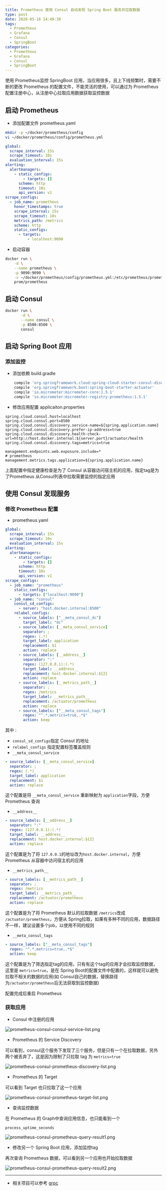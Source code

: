 ```yaml
---
title: Prometheus 使用 Consul 自动发现 Spring Boot 服务并拉取数据
type: post
date: 2020-05-16 14:49:38
tags:
  - Prometheus
  - Grafana
  - Consul
  - SpringBoot
categories:
  - Prometheus
  - Grafana
  - Consul
  - SpringBoot
---
```


使用 Prometheus监控 SpringBoot 应用，当应用很多，且上下线频繁时，需要不断的更改 Prometheus 的配置文件，不能灵活的使用，可以通过为 Prometheus配置注册中心，从注册中心拉取应用数据获取监控数据

## 启动 Prometheus

- 添加配置文件 prometheus.yaml

```bash
mkdir -p ~/docker/prometheus/config
vi ~/docker/prometheus/config/prometheus.yml
```

```yaml
global:
  scrape_interval: 15s
  scrape_timeout: 10s
  evaluation_interval: 15s
alerting:
  alertmanagers:
    - static_configs:
        - targets: []
      scheme: http
      timeout: 10s
      api_version: v1
scrape_configs:
  - job_name: prometheus
    honor_timestamps: true
    scrape_interval: 15s
    scrape_timeout: 10s
    metrics_path: /metrics
    scheme: http
    static_configs:
      - targets:
          - localhost:9090
```

- 启动容器

```bash
docker run \
    -d \
    --name prometheus \
    -p 9090:9090 \
    -v ~/docker/prometheus/config/prometheus.yml:/etc/prometheus/prometheus.yml \
    prom/prometheus
```

## 启动 Consul

```bash
docker run \
       -d \
       --name consul \
       -p 8500:8500 \
       consul
```

## 启动 Spring Boot 应用

### 添加监控

- 添加依赖 build.gradle

```groovy
    compile 'org.springframework.cloud:spring-cloud-starter-consul-discovery'
    compile 'org.springframework.boot:spring-boot-starter-actuator'
    compile 'io.micrometer:micrometer-core:1.5.1'
    compile 'io.micrometer:micrometer-registry-prometheus:1.5.1'
```

- 修改应用配置 applicaiton.properties

```
spring.cloud.consul.host=localhost
spring.cloud.consul.port=8500
spring.cloud.consul.discovery.service-name=${spring.application.name}
spring.cloud.consul.discovery.prefer-ip-address=true
spring.cloud.consul.discovery.health-check-url=http://host.docker.internal:${server.port}/actuator/health
spring.cloud.consul.discovery.tags=metrics=true

management.endpoints.web.exposure.include=*
# prometheus
management.metrics.tags.application=${spring.application.name}
```

上面配置中指定健康检查是为了 Consul 从容器访问宿主机的应用，指定tag是为了Prometheus 从Consul列表中拉取需要监控的指定应用

## 使用 Consul 发现服务

### 修改 Prometheus 配置

- prometheus.yaml

```yaml
global:
  scrape_interval: 15s
  scrape_timeout: 10s
  evaluation_interval: 15s
alerting:
  alertmanagers:
    - static_configs:
        - targets: []
      scheme: http
      timeout: 10s
      api_version: v1
scrape_configs:
  - job_name: "prometheus"
    static_configs:
      - targets: ["localhost:9090"]
  - job_name: "consul"
    consul_sd_configs:
      - server: "host.docker.internal:8500"
    relabel_configs:
      - source_labels: ["__meta_consul_dc"]
        target_label: "dc"
      - source_labels: [__meta_consul_service]
        separator: ;
        regex: (.*)
        target_label: application
        replacement: $1
        action: replace
      - source_labels: [__address__]
        separator: ":"
        regex: (127.0.0.1):(.*)
        target_label: __address__
        replacement: host.docker.internal:${2}
        action: replace
      - source_labels: [__metrics_path__]
        separator: ;
        regex: /metrics
        target_label: __metrics_path__
        replacement: /actuator/prometheus
        action: replace
      - source_labels: ["__meta_consul_tags"]
        regex: "^.*,metrics=true,.*$"
        action: keep
```

其中 :

- `consul_sd_configs`指定 Consul 的地址
- `relabel_configs` 指定配置标签覆盖规则
- `__meta_consul_service`

```yaml
- source_labels: [__meta_consul_service]
  separator: ;
  regex: (.*)
  target_label: application
  replacement: $1
  action: replace
```

这个配置是将 `__meta_consul_service` 重新映射为 `application`字段，方便 Prometheus 查询

- `__address__`

```yaml
- source_labels: [__address__]
  separator: ":"
  regex: (127.0.0.1):(.*)
  target_label: __address__
  replacement: host.docker.internal:${2}
  action: replace
```

这个配置是为了将 `127.0.0.1`的地址改为`host.docker.internal`，方便 Prometheus 从容器中访问宿主机的应用

- `__metrics_path__`

```yaml
- source_labels: [__metrics_path__]
  separator: ;
  regex: /metrics
  target_label: __metrics_path__
  replacement: /actuator/prometheus
  action: replace
```

这个配置是为了将 Prometheus 默认的拉取数据 `/metrics`改成 `/actuator/prometheus`，方便从 Spring拉取，如果有多种不同的应用，数据路径不一样，建议设置多个job，以使用不同的规则

- `__meta_consul_tags`

```yaml
- source_labels: ["__meta_consul_tags"]
  regex: "^.*,metrics=true,.*$"
  action: keep
```

这个配置是为了筛选指定tag的应用，只有有这个tag的应用才会拉取监控数据，这里是 `metrics=true`，是在 Spring Boot的配置文件中配置的，这样就可以避免拉取不相关的数据的应用(如 Consul自己的数据，替换路径为`/actuator/prometheus`后无法获取到监控数据)

配置完成后重启 Prometheus

### 获取应用

- Consul 中注册的应用

![prometheus-consul-consul-service-list.png](https://img.hellowood.dev/picture/prometheus-consul-consul-service-list.png)

- Prometheus 的 Service Discovery

可以看到，consul这个服务下发现了三个服务，但是只有一个在拉取数据，另外两个被丢弃了，这是因为限制了只拉取 tag 为 `metrics=true`

![prometheus-consul-prometheus-discovery-list.png](https://img.hellowood.dev/picture/prometheus-consul-prometheus-discovery-list.png)

- Prometheus 的 Target

可以看到 Target 也只拉取了这一个应用

![prometheus-consul-prometheus-target-list.png](https://img.hellowood.dev/picture/prometheus-consul-prometheus-target-list.png)

- 查询监控数据

在 Prometheus 的 Graph中查询应用信息，也只能看到一个

```
process_uptime_seconds
```

![prometheus-consul-prometheus-query-result1.png](https://img.hellowood.dev/picture/prometheus-consul-prometheus-query-result1.png)

- 修改另一个 Spring Boot 应用，添加监控tag

再次查询 Prometheus 数据，可以看到另一个应用也开始拉取数据

![prometheus-consul-prometheus-query-result2.png](https://img.hellowood.dev/picture/prometheus-consul-prometheus-query-result2.png)

---

- 相关项目可以参考 [grpc](https://github.com/helloworlde/SpringBootCollection/tree/master/grpc)
